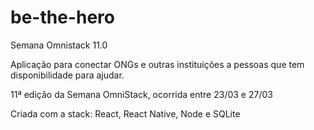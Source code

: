 # be-the-hero
Semana Omnistack 11.0

Aplicação para conectar ONGs e outras instituições a pessoas que tem disponibilidade para ajudar.

11ª edição da Semana OmniStack, ocorrida entre 23/03 e 27/03

Criada com a stack: React, React Native, Node e SQLite
